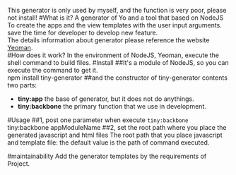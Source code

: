 This generator is only used by myself, and the function is very poor, please not install!
#What is it?
A generator of Yo and a tool that based on NodeJS   
To create the apps and the view templates with the user input arguments. save the time for developer to develop new feature.    
The details information about generator please reference the website [Yeoman](http://yeoman.io).    
#How does it work?
In the environment of NodeJS, Yeoman, execute the shell command to build files.
#Install
##It's a module of NodeJS, so you can execute the command to get it.  
    npm install tiny-generator
##and the constructor of tiny-generator contents two parts:
*   **tiny:app** the base of generator, but it does not do anythings.
*   **tiny:backbone** the primary function that we use in development. 

#Usage
##1, post one parameter when execute `tiny:backbone`
    tiny:backbone appModuleName
##2, set the root path where you place the generated javascript and html files
The root path that you place javascript and template file: the default value is the path of command executed\.

#maintainability
Add the generator templates by the requirements of Project.
    
    
    
    